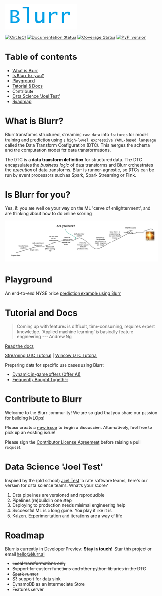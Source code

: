![Blurr](docs/images/logo.png)

[![CircleCI](https://circleci.com/gh/productml/blurr/tree/master.svg?style=svg)](https://circleci.com/gh/productml/blurr/tree/master)
[![Documentation Status](https://readthedocs.org/projects/productml-blurr/badge/?version=latest)](http://productml-blurr.readthedocs.io/en/latest/?badge=latest)
[![Coverage Status](https://coveralls.io/repos/github/productml/blurr/badge.svg?branch=master)](https://coveralls.io/github/productml/blurr?branch=master)
[![PyPI version](https://badge.fury.io/py/blurr.svg)](https://badge.fury.io/py/blurr)

# Table of contents

- [What is Blurr](#what-is-blurr)
- [Is Blurr for you?](#is-blurr-for-you)
- [Playground](#playground)
- [Tutorial & Docs](#tutorial-and-docs)
- [Contribute](#contribute-to-blurr)
- [Data Science 'Joel Test'](#data-science-joel-test)
- [Roadmap](#roadmap)

# What is Blurr?

Blurr transforms structured, streaming `raw data` into `features` for model training and prediction using a `high-level expressive YAML-based language` called the Data Transform Configuration (DTC). This merges the schema and the computation model for data transformations.

The DTC is a __data transform definition__ for structured data. The DTC encapsulates the *business logic* of data transforms and Blurr orchestrates the *execution* of data transforms. Blurr is runner-agnostic, so DTCs can be run by event processors such as Spark, Spark Streaming or Flink.

# Is Blurr for you?

Yes, if: you are well on your way on the ML 'curve of enlightenment', and are thinking about how to do online scoring

![Curve](docs/images/curve.png)

# Playground

An end-to-end NYSE price [prediction example using Blurr](https://colab.research.google.com/drive/1XU8G7as4cuPYqcoV5rJAd8yMuXUPXU8Q)

# Tutorial and Docs

>Coming up with features is difficult, time-consuming, requires expert knowledge. 'Applied machine learning' is basically feature engineering --- Andrew Ng

[Read the docs](http://productml-blurr.readthedocs.io/en/latest/)

[Streaming DTC Tutorial](http://productml-blurr.readthedocs.io/en/latest/Streaming%20DTC%20Tutorial/) |
[Window DTC Tutorial](http://productml-blurr.readthedocs.io/en/latest/Window%20DTC%20Tutorial/)

Preparing data for specific use cases using Blurr:

* [Dynamic in-game offers (Offer AI)](docs/examples/offer-ai/offer-ai-walkthrough.md)
* [Frequently Bought Together](docs/examples/frequently-bought-together/fbt-walkthrough.md)


# Contribute to Blurr

Welcome to the Blurr community! We are so glad that you share our passion for building MLOps!

Please create a [new issue](https://github.com/productml/blurr/issues/new) to begin a discussion. Alternatively, feel free to pick up an existing issue!

Please sign the [Contributor License Agreement](https://docs.google.com/forms/d/e/1FAIpQLSeUP5RFuXH0Kbi4CnV6V3IZ-xyJmd3KQP_2Ij-pTvN-_h7wUg/viewform) before raising a pull request.

# Data Science 'Joel Test'

Inspired by the (old school) [Joel Test](https://www.joelonsoftware.com/2000/08/09/the-joel-test-12-steps-to-better-code/) to rate software teams, here's our version for data science teams. What's your score?

1. Data pipelines are versioned and reproducible
2. Pipelines (re)build in one step
3. Deploying to production needs minimal engineering help
4. Successful ML is a long game. You play it like it is
5. Kaizen. Experimentation and iterations are a way of life

# Roadmap

Blurr is currently in Developer Preview. __Stay in touch!__: Star this project or email hello@blurr.ai

- ~~Local transformations only~~
- ~~Support for custom functions and other python libraries in the DTC~~
- ~~Spark runner~~
- S3 support for data sink
- DynamoDB as an Intermediate Store
- Features server
